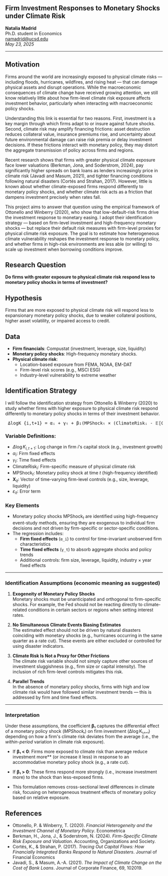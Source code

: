 ## Firm Investment Responses to Monetary Shocks under Climate Risk
**Natalia Madrid**  
Ph.D. student in Economics  
namadrid@ucsd.edu  
*May 23, 2025*

---

## Motivation
Firms around the world are increasingly exposed to physical climate risks — including floods, hurricanes, wildfires, and rising heat — that can damage physical assets and disrupt operations. While the macroeconomic consequences of climate change have received growing attention, we still know relatively little about how firm-level climate risk exposure affects investment behavior, particularly when interacting with macroeconomic policy shocks.

Understanding this link is essential for two reasons. First, investment is a key margin through which firms adapt to or insure against future shocks. Second, climate risk may amplify financing frictions: asset destruction reduces collateral value, insurance premiums rise, and uncertainty about future environmental damage can raise risk premia or delay investment decisions. If these frictions interact with monetary policy, they may distort the aggregate transmission of policy across firms and regions. 

Recent research shows that firms with greater physical climate exposure face lower valuations (Berkman, Jona, and Soderstrom, 2024), pay significantly higher spreads on bank loans as lenders increasingly price in climate risk (Javadi and Masum, 2021), and tighter financing conditions following natural disasters (Cortés and Strahan, 2017). However, little is known about whether climate-exposed firms respond differently to monetary policy shocks, and whether climate risk acts as a friction that dampens investment precisely when rates fall.

This project aims to answer that question using the empirical framework of Ottonello and Winberry (2020), who show that low-default-risk firms drive the investment response to monetary easing. I adopt their identification strategy — based on firm-level investment and high-frequency monetary shocks — but replace their default risk measures with firm-level proxies for physical climate risk exposure. The goal is to estimate how heterogeneous climate vulnerability reshapes the investment response to monetary policy, and whether firms in high-risk environments are less able (or willing) to scale up investment when borrowing conditions improve.


## Research Question  
**Do firms with greater exposure to physical climate risk respond less to monetary policy shocks in terms of investment?**

## Hypothesis  
Firms that are more exposed to physical climate risk will respond less to expansionary monetary policy shocks, due to weaker collateral positions, higher asset volatility, or impaired access to credit.

## Data  
- **Firm financials**: Compustat (investment, leverage, size, liquidity)  
- **Monetary policy shocks**: High-frequency monetary shocks. 
- **Physical climate risk**:  
  - Location-based exposure from FEMA, NOAA, EM-DAT  
  - Firm-level risk scores (e.g., MSCI ESG)  
  - Industry-level vulnerability to extreme weather  


## Identification Strategy

I will follow the identification strategy from Ottonello & Winberry (2020) to study whether firms with higher exposure to physical climate risk respond differently to monetary policy shocks in terms of their investment behavior.

<pre> ΔlogK_{i,t+1} = αᵢ + γₜ + β₁(MPShockₜ × (ClimateRiskᵢ - 𝔼[ClimateRiskᵢ])) + β₂ X_{i,t} + ε_{i,t+1} </pre>

### Variable Definitions:

- $\Delta \log K_{i,t+1}$: Log change in firm $i$'s capital stock (e.g., investment growth)  
- $\alpha_i$: Firm fixed effects  
- $\gamma_t$: Time fixed effects  
- $\text{ClimateRisk}_i$: Firm-specific measure of physical climate risk 
- $\text{MPShock}_t$: Monetary policy shock at time $t$ (high-frequency identified)  
- $\mathbf{X}_{it}$: Vector of time-varying firm-level controls (e.g., size, leverage, liquidity)  
- $\varepsilon_{it}$: Error term


### Key Elements

- Monetary policy shocks $\text{MPShock}_t$ are identified using high-frequency event-study methods, ensuring they are exogenous to individual firm decisions and not driven by firm-specific or sector-specific conditions.
- The regression includes:
  - **Firm fixed effects** (`α_i`) to control for time-invariant unobserved firm characteristics
  - **Time fixed effects** (`γ_t`) to absorb aggregate shocks and policy trends
  - Additional controls: firm size, leverage, liquidity, industry × year fixed effects

---

### Identification Assumptions (economic meaning as suggested)

1. **Exogeneity of Monetary Policy Shocks**  
   Monetary shocks must be unanticipated and orthogonal to firm-specific shocks. For example, the Fed should not be reacting directly to climate-related conditions in certain sectors or regions when setting interest rates.

2. **No Simultaneous Climate Events Biasing Estimates**  
   The estimated effect should not be driven by natural disasters coinciding with monetary shocks (e.g., hurricanes occurring in the same quarter as a rate cut). These events are either excluded or controlled for using disaster indicators.

3. **Climate Risk Is Not a Proxy for Other Frictions**  
   The climate risk variable should not simply capture other sources of investment sluggishness (e.g., firm size or capital intensity). The inclusion of rich firm-level controls mitigates this risk.

4. **Parallel Trends**  
   In the absence of monetary policy shocks, firms with high and low climate risk would have followed similar investment trends — this is addressed by firm and time fixed effects.

---
### Interpretation
Under these assumptions, the coefficient **β₁** captures the differential effect of a monetary policy shock (*MPShockₜ*) on firm investment (Δlog Kᵢ,ₜ₊₁) depending on how a firm's climate risk deviates from the average (i.e., the *within-period* variation in climate risk exposure).

- If **β₁ < 0**: Firms more exposed to climate risk than average reduce investment more** (or increase it less) in response to an accommodative monetary policy shock (e.g., a rate cut).

- If **β₁ > 0**: These firms respond more strongly (i.e., increase investment more) to the shock than less-exposed firms.

- This formulation removes cross-sectional level differences in climate risk, focusing on heterogeneous treatment effects of monetary policy based on relative exposure.


## References  
- Ottonello, P. & Winberry, T. (2020). *Financial Heterogeneity and the Investment Channel of Monetary Policy*. Econometrica  
- Berkman, H., Jona, J., & Soderstrom, N. (2024). *Firm-Specific Climate Risk Exposure and Valuation*. Accounting, Organizations and Society.
- Cortés, K., & Strahan, P. (2017). *Tracing Out Capital Flows: How Financially Integrated Banks Respond to Natural Disasters*. Journal of Financial Economics  
- Javadi, S., & Masum, A.-A. (2021). *The Impact of Climate Change on the Cost of Bank Loans*. Journal of Corporate Finance, 69, 102019. 
